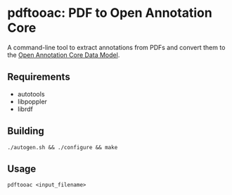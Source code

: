 # pdftooac: PDF to Open Annotation Core

A command-line tool to extract annotations from PDFs and convert them to the
[Open Annotation Core Data Model](http://www.openannotation.org/spec/core/).


## Requirements
  * autotools
  * libpoppler
  * librdf


## Building

`./autogen.sh && ./configure && make`


## Usage

`pdftooac <input_filename>`

